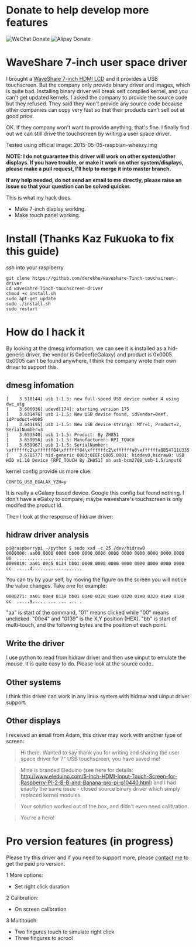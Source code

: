 Donate to help develop more features
====================================
![WeChat Donate](https://cloud.githubusercontent.com/assets/1734077/12530004/62ddcc4a-c209-11e5-85a8-9a415d00b261.png)
![Alipay Donate](https://cloud.githubusercontent.com/assets/1734077/12530006/63d16602-c209-11e5-8a98-e7ded93964c6.png)

WaveShare 7-inch user space driver
===================================
I brought a [WaveShare 7-inch HDMI LCD](http://www.waveshare.net/shop/7inch-HDMI-LCD-B.htm) and it provides a USB touchscreen.
But the company only provide binary driver and images, which is quite bad. Installing binary driver will break self compiled kernel, and you can't get updated kernels.
I asked the company to provide the source code but they refused. They said they won't provide any source code because other companies can copy very fast so that their products can't sell out at good price.

OK. If they company won't want to provide anything, that's fine. I finally find out we can still drive the touchscreen by writing a user space driver.

Tested using official image: 2015-05-05-raspbian-wheezy.img

**NOTE: I do not guarantee this driver will work on other system/other displays. If you have trouble, or make it work on other system/displays, please make a pull request, I'll help to merge it into master branch.**

**If any help needed, do not send an email to me directly, please raise an issue so that your question can be solved quicker.**

This is what my hack does.
- Make 7-inch display working.
- Make touch panel working.

# Install (Thanks Kaz Fukuoka to fix this guide)
ssh into your raspiberry

```
git clone https://github.com/derekhe/waveshare-7inch-touchscreen-driver
cd wavesahre-7inch-touchscreen-driver
chmod +x install.sh
sudo apt-get update
sudo ./install.sh
sudo restart
```

# How do I hack it
By looking at the dmesg information, we can see it is installed as a hid-generic driver, the vendor is 0x0eef(eGalaxy) and product is 0x0005.
0x0005 can't be found anywhere, I think the company wrote their own driver to support this.

## dmesg infomation
```
[    3.518144] usb 1-1.5: new full-speed USB device number 4 using dwc_otg
[    3.606036] udevd[174]: starting version 175
[    3.631476] usb 1-1.5: New USB device found, idVendor=0eef, idProduct=0005
[    3.641195] usb 1-1.5: New USB device strings: Mfr=1, Product=2, SerialNumber=3
[    3.653540] usb 1-1.5: Product: By ZH851
[    3.659956] usb 1-1.5: Manufacturer: RPI_TOUCH
[    3.659967] usb 1-1.5: SerialNumber: \xffffffc2\xffffff84\xffffff84\xffffffc2\xffffffa0\xffffffa0B54711U335
[    3.678577] hid-generic 0003:0EEF:0005.0001: hiddev0,hidraw0: USB HID v1.10 Device [RPI_TOUCH By ZH851] on usb-bcm2708_usb-1.5/input0
```
kernel config provide us more clue:
```
CONFIG_USB_EGALAX_YZH=y
```

It is really a eGalaxy based device. Google this config but found nothing. I don't have a eGalxy to compare, maybe waveshare's touchscreen is only modifed the product id.

Then I look at the response of hidraw driver:

## hidraw driver analysis
```
pi@raspberrypi ~/python $ sudo xxd -c 25 /dev/hidraw0
0000000: aa00 0000 0000 bb00 0000 0000 0000 0000 0000 0000 0000 0000 00  .........................
0000019: aa01 00c5 0134 bb01 0000 0000 0000 0000 0000 0000 0000 0000 cc  .....4...................
```

You can try by your self, by moving the figure on the screen you will notice the value changes.
Take one for example:
```
0000271: aa01 00e4 0139 bb01 01e0 0320 01e0 0320 01e0 0320 01e0 0320 cc  .....9..... ... ... ... .
```

"aa" is start of the command, "01" means clicked while "00" means unclicked. "00e4" and "0139" is the X,Y position (HEX).
"bb" is start of multi-touch, and the following bytes are the position of each point.

## Write the driver
I use python to read from hidraw driver and then use uinput to emulate the mouse. It is quite easy to do. Please look at the source code.

## Other systems
I think this driver can work in any linux system with hidraw and uinput driver support.

## Other displays
I received an email from Adam, this driver may work with another type of screen:

> Hi there. Wanted to say thank you for writing and sharing the user space driver for 7" USB touchscreen, you have saved me!

> Mine is branded Eleduino (see here for details: http://www.eleduino.com/5-Inch-HDMI-Input-Touch-Screen-for-Raspberry-PI-2-B-B-and-Banana-pro-pi-p10440.html) and I had exactly the same issue - closed source binary driver which simply replaced kernel modules.

> Your solution worked out of the box, and didn't even need calibration.

> You're a hero!

# Pro version features (in progress)
Please try this driver and if you need to support more, please [contact me](derekhe@april1985.com) to get the paid pro version.

1 More options:
  -  Set right click duration

2 Calibration:
  - On screen calibration

3 Multitouch:
  - Two fingures touch to simulate right click
  - Three fingures to scrool
